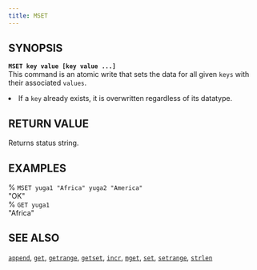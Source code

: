 ```yaml
---
title: MSET
---
```


## SYNOPSIS
<code><b>MSET key value [key value ...]</b></code><br>
This command is an atomic write that sets the data for all given <code>keys</code> with their associated <code>values</code>.

<li>If a <code>key</code> already exists, it is overwritten regardless of its datatype.</li>

## RETURN VALUE
Returns status string.

## EXAMPLES
% <code>MSET yuga1 "Africa" yuga2 "America"</code><br>
"OK"<br>
% <code>GET yuga1</code><br>
"Africa"<br>

## SEE ALSO
[`append`](/yql/redis/append/), [`get`](/yql/redis/get/), [`getrange`](/yql/redis/getrange/), [`getset`](/yql/redis/getset/), [`incr`](/yql/redis/incr/), [`mget`](/yql/redis/mget/), [`set`](/yql/redis/set/), [`setrange`](/yql/redis/setrange/), [`strlen`](/yql/redis/strlen/)